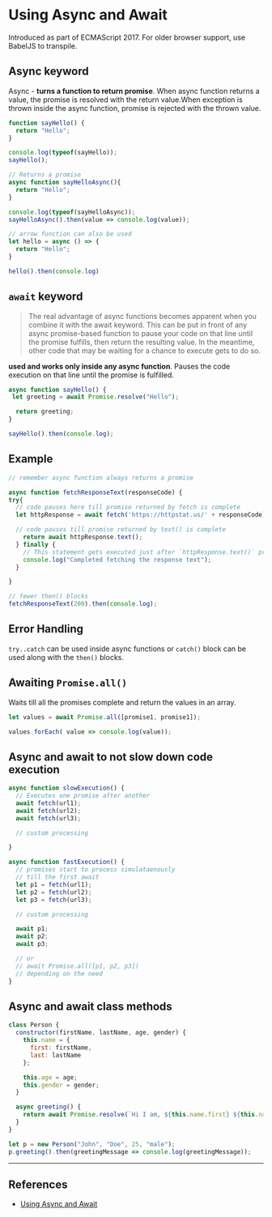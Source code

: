 # Using Async and Await

Introduced as part of ECMAScript 2017. For older browser support, use BabelJS to transpile.

## Async keyword

Async - **turns a function to return promise**. When async function returns a value, the promise is resolved with the return value.When exception is thrown inside the async function, promise is rejected with the thrown value.

```Javascript
function sayHello() {
  return "Hello";
}

console.log(typeof(sayHello));
sayHello();

// Returns a promise
async function sayHelloAsync(){
  return "Hello";
}

console.log(typeof(sayHelloAsync));
sayHelloAsync().then(value => console.log(value));

// arrow function can also be used
let hello = async () => {
  return "Hello";
}

hello().then(console.log)
```

## `await` keyword

> The real advantage of async functions becomes apparent when you combine it with the await keyword. This can be put in front of any async promise-based function to pause your code on that line until the promise fulfills, then return the resulting value. In the meantime, other code that may be waiting for a chance to execute gets to do so.

**used and works only inside any async function**. Pauses the code execution on that line until the promise is fulfilled.

```Javascript
async function sayHello() {
 let greeting = await Promise.resolve("Hello");

  return greeting;
}

sayHello().then(console.log);
```

## Example

``` Javascript
// remember async function always returns a promise

async function fetchResponseText(responseCode) {
try{
  // code pauses here till promise returned by fetch is complete
  let httpResponse = await fetch('https://httpstat.us/' + responseCode);

  // code pauses till promise returned by text() is complete
    return await httpResponse.text();
  } finally {
    // This statement gets executed just after `httpResponse.text()` promise is completed by await
    console.log("Completed fetching the response text");
  }

}

// fewer then() blocks
fetchResponseText(200).then(console.log);
```

## Error Handling

`try..catch` can be used inside async functions or `catch()` block can be used along with the `then()` blocks.

## Awaiting `Promise.all()`

Waits till all the promises complete and return the values in an array.

```Javascript
let values = await Promise.all([promise1, promise1]);

values.forEach( value => console.log(value));
```

## Async and await to not slow down code execution

```Javascript
async function slowExecution() {
  // Executes one promise after another
  await fetch(url1);
  await fetch(url2);
  await fetch(url3);

  // custom processing

}

async function fastExecution() {
  // promises start to process simulataenously
  // till the first await
  let p1 = fetch(url1);
  let p2 = fetch(url2);
  let p3 = fetch(url3);

  // custom processing

  await p1;
  await p2;
  await p3;

  // or
  // await Promise.all([p1, p2, p3])
  // depending on the need
}
```

## Async and await class methods

```Javascript
class Person {
  constructor(firstName, lastName, age, gender) {
    this.name = {
      first: firstName,
      last: lastName
    };

    this.age = age;
    this.gender = gender;
  }

  async greeting() {
    return await Promise.resolve(`Hi I am, ${this.name.first} ${this.name.last}`);
  }
}

let p = new Person("John", "Doe", 25, "male");
p.greeting().then(greetingMessage => console.log(greetingMessage));
```

---

## References

* [Using Async and Await](https://developer.mozilla.org/en-US/docs/Learn/JavaScript/Asynchronous/Async_await)
